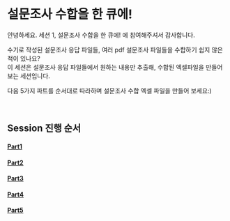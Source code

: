 # 설문조사 수합을 한 큐에!

안녕하세요. 세션 1, 설문조사 수합을 한 큐에! 에 참여해주셔서 감사합니다.  <br>

수기로 작성된 설문조사 응답 파일들, 여러 pdf 설문조사 파일들을 수합하기 쉽지 않은 적이 있나요?  
이 세션은 설문조사 응답 파일들에서 원하는 내용만 추출해, 수합된 엑셀파일을 만들어 보는 세션입니다.  

다음 5가지 파트를 순서대로 따라하며 설문조사 수합 엑셀 파일을 만들어 보세요:)  

<br>

## Session 진행 순서
#### [Part1](https://github.com/pmj-chosim/azureappdeploy/blob/main/sessionguide/Part01.md)   
#### [Part2](https://github.com/pmj-chosim/azureappdeploy/blob/main/sessionguide/Part02.md)
#### [Part3](https://github.com/pmj-chosim/azureappdeploy/blob/main/sessionguide/Part03.md) 
#### [Part4](https://github.com/pmj-chosim/azureappdeploy/blob/main/sessionguide/Part04.md) 
#### [Part5](https://github.com/pmj-chosim/azureappdeploy/blob/main/sessionguide/Part05.md) 

